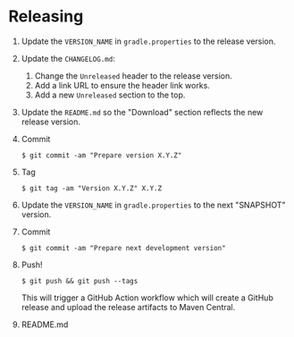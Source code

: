 # Releasing

1. Update the `VERSION_NAME` in `gradle.properties` to the release version.

2. Update the `CHANGELOG.md`:
   1. Change the `Unreleased` header to the release version.
   2. Add a link URL to ensure the header link works.
   3. Add a new `Unreleased` section to the top.

3. Update the `README.md` so the "Download" section reflects the new release version.

4. Commit

   ```
   $ git commit -am "Prepare version X.Y.Z"
   ```

5. Tag

   ```
   $ git tag -am "Version X.Y.Z" X.Y.Z
   ```

6. Update the `VERSION_NAME` in `gradle.properties` to the next "SNAPSHOT" version.

7. Commit

   ```
   $ git commit -am "Prepare next development version"
   ```

8. Push!

   ```
   $ git push && git push --tags
   ```

   This will trigger a GitHub Action workflow which will create a GitHub release and upload the
   release artifacts to Maven Central.

9.   README.md
